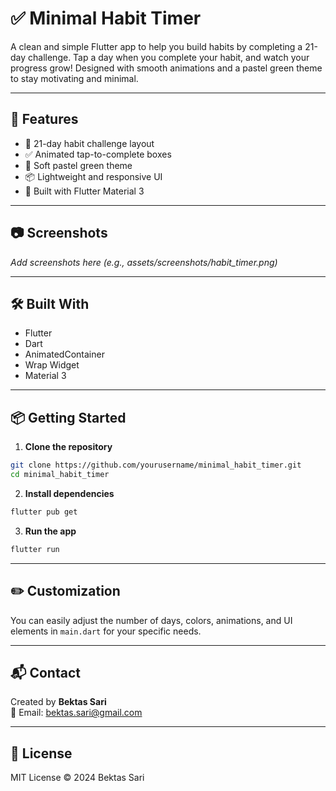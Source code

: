# ✅ Minimal Habit Timer

A clean and simple Flutter app to help you build habits by completing a 21-day challenge. Tap a day when you complete your habit, and watch your progress grow! Designed with smooth animations and a pastel green theme to stay motivating and minimal.

---

## 🚀 Features

- 📅 21-day habit challenge layout
- ✅ Animated tap-to-complete boxes
- 🎨 Soft pastel green theme
- 📦 Lightweight and responsive UI
- 📱 Built with Flutter Material 3

---

## 📷 Screenshots

_Add screenshots here (e.g., assets/screenshots/habit_timer.png)_

---

## 🛠 Built With

- Flutter  
- Dart  
- AnimatedContainer  
- Wrap Widget  
- Material 3

---

## 📦 Getting Started

1. **Clone the repository**

```bash
git clone https://github.com/yourusername/minimal_habit_timer.git
cd minimal_habit_timer
```

2. **Install dependencies**

```bash
flutter pub get
```

3. **Run the app**

```bash
flutter run
```

---

## ✏️ Customization

You can easily adjust the number of days, colors, animations, and UI elements in `main.dart` for your specific needs.

---

## 📬 Contact

Created by **Bektas Sari**  
📧 Email: [bektas.sari@gmail.com](mailto:bektas.sari@gmail.com)

---

## 📄 License

MIT License © 2024 Bektas Sari


